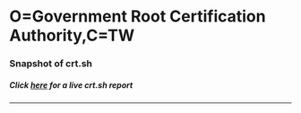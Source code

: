 # O=Government Root Certification Authority,C=TW
### Snapshot of crt.sh
##### Click [here](https://crt.sh/?serial=F74279BABC67266BFD3D25BB196270DC) for a live crt.sh report

---

